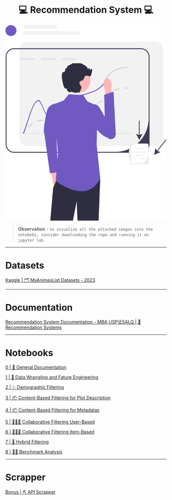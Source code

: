 <h1 align='center'>💻 Recommendation System 💻</h1>

<div align="center">
  <img src='./src/read-me-images/data-science.svg' alt='Data Science' />
</div>

> **Observation** - `to visualize all the attached images into the noteboks, consider downloading the repo and running it on jupyter lab`.

---

# Datasets

[Kaggle | 🗂️ MyAnimesList Datasets - 2023](https://www.kaggle.com/datasets/dsfelix/animes-dataset-2023)

---

# Documentation

[Recommendation System Documentation - MBA USP\ESALQ | 📃 Recommendation Systems](https://github.com/CSFelix/recommendation-system-documentation)

---

# Notebooks

[0 | 📃 General Documentation](https://github.com/CSFelix/recommendation-system-mba-usp-esalq/blob/main/src/0%20-%20general%20documentation.ipynb)

[1 | 🧼 Data Wrangling and Fature Engineering](https://github.com/CSFelix/recommendation-system-mba-usp-esalq/blob/main/src/1%20-%20data%20wrangling%20and%20feature%20engineering.ipynb)

[2 | ✨ Demographic Filtering](https://github.com/CSFelix/recommendation-system-mba-usp-esalq/blob/main/src/2%20-%20demographic%20filtering.ipynb)

[3 | 📦 Content-Based Filtering for Plot Description](https://github.com/CSFelix/recommendation-system-mba-usp-esalq/blob/main/src/3%20-%20content-based%20filtering%20-%20plot%20description.ipynb)

[4 | 📦 Content-Based Filtering for Metadatas](https://github.com/CSFelix/recommendation-system-mba-usp-esalq/blob/main/src/4%20-%20content-based%20filtering%20-%20metadatas.ipynb)

[5 | 🧑‍🤝‍🧑 Collaborative Filtering User-Based](https://github.com/CSFelix/recommendation-system-mba-usp-esalq/blob/main/src/5%20-%20collaborative%20filtering%20-%20user%20based.ipynb)

[6 | 🧑‍🤝‍🧑 Collaborative Filtering Item-Based](https://github.com/CSFelix/recommendation-system-mba-usp-esalq/blob/main/src/6%20-%20collaborative%20filtering%20-%20item%20based.ipynb)

[7 | 🍡 Hybrid Filtering](https://github.com/CSFelix/recommendation-system-mba-usp-esalq/blob/main/src/7%20-%20hybrid%20filtering.ipynb)

[8 | 👨‍🔬 Benchmark Analysis](https://github.com/CSFelix/recommendation-system-mba-usp-esalq/blob/main/src/8%20-%20benchmark%20analysis.ipynb)

---

# Scrapper

[Bonus | ⛏️ API Scrapper](https://github.com/CSFelix/recommendation-system/blob/main/bonus%20-%20scrapper.ipynb)
